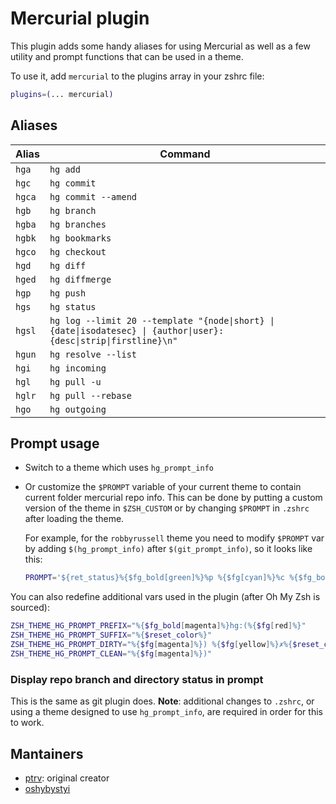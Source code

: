 # Mercurial plugin

This plugin adds some handy aliases for using Mercurial as well as a few
utility and prompt functions that can be used in a theme.

To use it, add `mercurial` to the plugins array in your zshrc file:

```zsh
plugins=(... mercurial)
```

## Aliases

| Alias  | Command                                                                                                            |
|--------|--------------------------------------------------------------------------------------------------------------------|
| `hga`  | `hg add`                                                                                                           |
| `hgc`  | `hg commit`                                                                                                        |
| `hgca` | `hg commit --amend`                                                                                                |
| `hgb`  | `hg branch`                                                                                                        |
| `hgba` | `hg branches`                                                                                                      |
| `hgbk` | `hg bookmarks`                                                                                                     |
| `hgco` | `hg checkout`                                                                                                      |
| `hgd`  | `hg diff`                                                                                                          |
| `hged` | `hg diffmerge`                                                                                                     |
| `hgp`  | `hg push`                                                                                                          |
| `hgs`  | `hg status`                                                                                                        |
| `hgsl` | `hg log --limit 20 --template "{node\|short} \| {date\|isodatesec} \| {author\|user}: {desc\|strip\|firstline}\n"` |
| `hgun` | `hg resolve --list`                                                                                                |
| `hgi`  | `hg incoming`                                                                                                      |
| `hgl`  | `hg pull -u`                                                                                                       |
| `hglr` | `hg pull --rebase`                                                                                                 |
| `hgo`  | `hg outgoing`                                                                                                      |

## Prompt usage

- Switch to a theme which uses `hg_prompt_info`

- Or customize the `$PROMPT` variable of your current theme to contain current folder mercurial repo info.
  This can be done by putting a custom version of the theme in `$ZSH_CUSTOM` or by changing `$PROMPT` in
  `.zshrc` after loading the theme.

  For example, for the `robbyrussell` theme you need to modify `$PROMPT` var by adding `$(hg_prompt_info)`
  after `$(git_prompt_info)`, so it looks like this:

  ```zsh
  PROMPT='${ret_status}%{$fg_bold[green]%}%p %{$fg[cyan]%}%c %{$fg_bold[blue]%}$(git_prompt_info)$(hg_prompt_info)%{$fg_bold[blue]%} % %{$reset_color%}'
  ```

You can also redefine additional vars used in the plugin (after Oh My Zsh is sourced):

```zsh
ZSH_THEME_HG_PROMPT_PREFIX="%{$fg_bold[magenta]%}hg:(%{$fg[red]%}"
ZSH_THEME_HG_PROMPT_SUFFIX="%{$reset_color%}"
ZSH_THEME_HG_PROMPT_DIRTY="%{$fg[magenta]%}) %{$fg[yellow]%}✗%{$reset_color%}"
ZSH_THEME_HG_PROMPT_CLEAN="%{$fg[magenta]%})"
```

### Display repo branch and directory status in prompt

This is the same as git plugin does. **Note**: additional changes to `.zshrc`, or using a theme designed
to use `hg_prompt_info`, are required in order for this to work.

## Mantainers

- [ptrv](https://github.com/ptrv): original creator
- [oshybystyi](https://github.com/oshybystyi)
